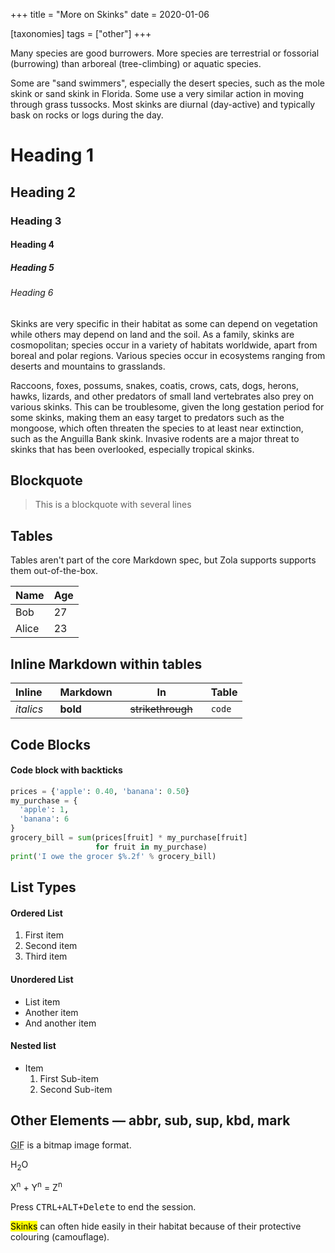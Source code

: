 +++
title = "More on Skinks"
date = 2020-01-06

[taxonomies]
tags = ["other"]
+++

Many species are good burrowers. More species are terrestrial or fossorial (burrowing) than arboreal (tree-climbing) or aquatic species.

<!-- more -->

Some are "sand swimmers", especially the desert species, such as the mole skink or sand skink in Florida. Some use a very similar action in moving through grass tussocks. Most skinks are diurnal (day-active) and typically bask on rocks or logs during the day.

# Heading 1

## Heading 2

### Heading 3

#### Heading 4

##### Heading 5

###### Heading 6

Skinks are very specific in their habitat as some can depend on vegetation while others may depend on land and the soil. As a family, skinks are cosmopolitan; species occur in a variety of habitats worldwide, apart from boreal and polar regions. Various species occur in ecosystems ranging from deserts and mountains to grasslands.

Raccoons, foxes, possums, snakes, coatis, crows, cats, dogs, herons, hawks, lizards, and other predators of small land vertebrates also prey on various skinks. This can be troublesome, given the long gestation period for some skinks, making them an easy target to predators such as the mongoose, which often threaten the species to at least near extinction, such as the Anguilla Bank skink. Invasive rodents are a major threat to skinks that has been overlooked, especially tropical skinks.


## Blockquote

> This is a blockquote
> with several lines

## Tables

Tables aren't part of the core Markdown spec, but Zola supports supports them out-of-the-box.

   Name | Age
--------|------
    Bob | 27
  Alice | 23

## Inline Markdown within tables

| Inline&nbsp;&nbsp;&nbsp;     | Markdown&nbsp;&nbsp;&nbsp;  | In&nbsp;&nbsp;&nbsp;                | Table      |
| ---------- | --------- | ----------------- | ---------- |
| *italics*  | **bold**  | ~~strikethrough~~&nbsp;&nbsp;&nbsp; | `code`     |

## Code Blocks

#### Code block with backticks

```python
prices = {'apple': 0.40, 'banana': 0.50}
my_purchase = {
  'apple': 1,
  'banana': 6
}
grocery_bill = sum(prices[fruit] * my_purchase[fruit]
                   for fruit in my_purchase)
print('I owe the grocer $%.2f' % grocery_bill)
```

## List Types

#### Ordered List

1. First item
2. Second item
3. Third item

#### Unordered List

* List item
* Another item
* And another item

#### Nested list

* Item
    1. First Sub-item
    2. Second Sub-item

## Other Elements — abbr, sub, sup, kbd, mark

<abbr title="Graphics Interchange Format">GIF</abbr> is a bitmap image format.

H<sub>2</sub>O

X<sup>n</sup> + Y<sup>n</sup> = Z<sup>n</sup>

Press <kbd><kbd>CTRL</kbd>+<kbd>ALT</kbd>+<kbd>Delete</kbd></kbd> to end the session.

<mark>Skinks</mark> can often hide easily in their habitat because of their protective colouring (camouflage).

